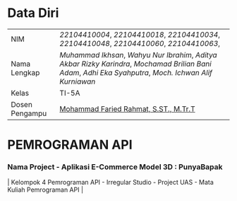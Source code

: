 # Data Diri

|  |  |
|--|--|
| NIM | *22104410004*, *22104410018*, *22104410034*, *22104410048*, *22104410060*, *22104410063*, |
| Nama Lengkap | *Muhammad Ikhsan*, *Wahyu Nur Ibrahim*, *Aditya Akbar Rizky Karindra*, *Mochamad Brilian Bani Adam*, *Adhi Eka Syahputra*, *Moch. Ichwan Alif Kurniawan* |
| Kelas | TI-5A |
| Dosen Pengampu | [Mohammad Faried Rahmat, S.ST., M.Tr.T](https://github.com/fariedrahmat) |

# PEMROGRAMAN API
### Nama Project - Aplikasi E-Commerce Model 3D : PunyaBapak

| Kelompok 4 Pemrograman API - Irregular Studio - Project UAS - Mata Kuliah Pemrograman API |


